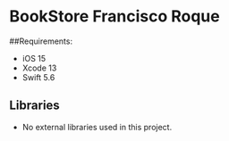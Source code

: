 # BookStore Francisco Roque

##Requirements:
- iOS 15
- Xcode 13
- Swift 5.6


## Libraries
- No external libraries used in this project.
